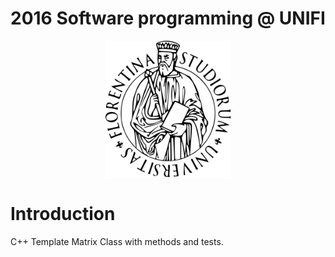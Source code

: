 # 2016 Software programming @ UNIFI

<p align="center">
    <img src="University_of_Florence.png" alt="logo-UniFi" width="200"/>
</p>

# Introduction
C++ Template Matrix Class with methods and tests.

